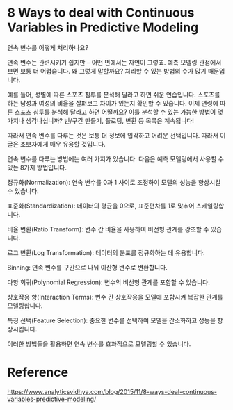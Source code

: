 # 8 Ways to deal with Continuous Variables in Predictive Modeling

연속 변수를 어떻게 처리하나요?

연속 변수는 관련시키기 쉽지만 – 어떤 면에서는 자연이 그렇죠. 예측 모델링 관점에서 보면 보통 더 어렵습니다. 왜 그렇게 말할까요? 처리할 수 있는 방법의 수가 많기 때문입니다.

예를 들어, 성별에 따른 스포츠 침투를 분석해 달라고 하면 쉬운 연습입니다. 스포츠를 하는 남성과 여성의 비율을 살펴보고 차이가 있는지 확인할 수 있습니다. 이제 연령에 따른 스포츠 침투를 분석해 달라고 하면 어떨까요? 이를 분석할 수 있는 가능한 방법이 몇 가지나 생각나십니까? 빈/구간 만들기, 플로팅, 변환 등 목록은 계속됩니다!

따라서 연속 변수를 다루는 것은 보통 더 정보에 입각하고 어려운 선택입니다. 따라서 이 글은 초보자에게 매우 유용할 것입니다.

연속 변수를 다루는 방법에는 여러 가지가 있습니다. 다음은 예측 모델링에서 사용할 수 있는 8가지 방법입니다.

정규화(Normalization): 연속 변수를 0과 1 사이로 조정하여 모델의 성능을 향상시킬 수 있습니다.

표준화(Standardization): 데이터의 평균을 0으로, 표준편차를 1로 맞추어 스케일링합니다.

비율 변환(Ratio Transform): 변수 간 비율을 사용하여 비선형 관계를 강조할 수 있습니다.

로그 변환(Log Transformation): 데이터의 분포를 정규화하는 데 유용합니다.

Binning: 연속 변수를 구간으로 나눠 이산형 변수로 변환합니다.

다항 회귀(Polynomial Regression): 변수의 비선형 관계를 포함할 수 있습니다.

상호작용 항(Interaction Terms): 변수 간 상호작용을 모델에 포함시켜 복잡한 관계를 모델링합니다.

특징 선택(Feature Selection): 중요한 변수를 선택하여 모델을 간소화하고 성능을 향상시킵니다.

이러한 방법들을 활용하면 연속 변수를 효과적으로 모델링할 수 있습니다.

# Reference
https://www.analyticsvidhya.com/blog/2015/11/8-ways-deal-continuous-variables-predictive-modeling/
